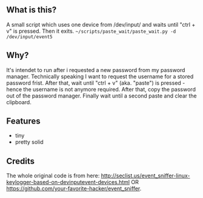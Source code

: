 ## What is this?
A small script which uses one device from /dev/input/ and waits until "ctrl + v" is pressed. Then it exits.
`~/scripts/paste_wait/paste_wait.py -d /dev/input/event5`

## Why?
It's intendet to run after i requested a new password from my password manager. Technically speaking I want 
to request the username for a stored password frist. After that, wait until "ctrl + v" (aka. "paste") is pressed - 
hence the username is not anymore required. After that, copy the password out of the password manager. Finally
wait until a second paste and clear the clipboard.

## Features
* tiny
* pretty solid

## Credits
The whole original code is from here: http://seclist.us/event_sniffer-linux-keylogger-based-on-devinputevent-devices.html OR https://github.com/your-favorite-hacker/event_sniffer.
